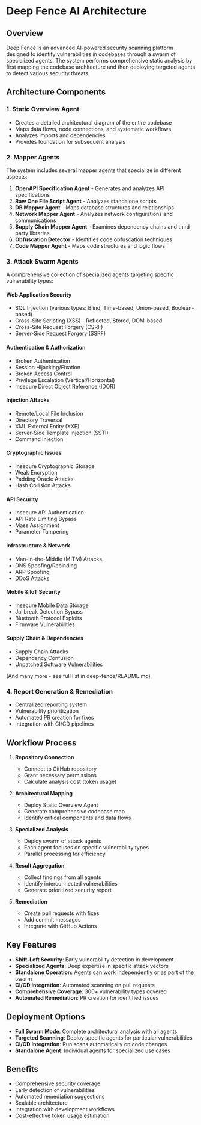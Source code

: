 # Deep Fence AI Architecture

## Overview

Deep Fence is an advanced AI-powered security scanning platform designed to identify vulnerabilities in codebases through a swarm of specialized agents. The system performs comprehensive static analysis by first mapping the codebase architecture and then deploying targeted agents to detect various security threats.

## Architecture Components

### 1. Static Overview Agent
- Creates a detailed architectural diagram of the entire codebase
- Maps data flows, node connections, and systematic workflows
- Analyzes imports and dependencies
- Provides foundation for subsequent analysis

### 2. Mapper Agents
The system includes several mapper agents that specialize in different aspects:

1. **OpenAPI Specification Agent** - Generates and analyzes API specifications
2. **Raw One File Script Agent** - Analyzes standalone scripts
3. **DB Mapper Agent** - Maps database structures and relationships
4. **Network Mapper Agent** - Analyzes network configurations and communications
5. **Supply Chain Mapper Agent** - Examines dependency chains and third-party libraries
6. **Obfuscation Detector** - Identifies code obfuscation techniques
7. **Code Mapper Agent** - Maps code structures and logic flows

### 3. Attack Swarm Agents
A comprehensive collection of specialized agents targeting specific vulnerability types:

#### Web Application Security
- SQL Injection (various types: Blind, Time-based, Union-based, Boolean-based)
- Cross-Site Scripting (XSS) - Reflected, Stored, DOM-based
- Cross-Site Request Forgery (CSRF)
- Server-Side Request Forgery (SSRF)

#### Authentication & Authorization
- Broken Authentication
- Session Hijacking/Fixation
- Broken Access Control
- Privilege Escalation (Vertical/Horizontal)
- Insecure Direct Object Reference (IDOR)

#### Injection Attacks
- Remote/Local File Inclusion
- Directory Traversal
- XML External Entity (XXE)
- Server-Side Template Injection (SSTI)
- Command Injection

#### Cryptographic Issues
- Insecure Cryptographic Storage
- Weak Encryption
- Padding Oracle Attacks
- Hash Collision Attacks

#### API Security
- Insecure API Authentication
- API Rate Limiting Bypass
- Mass Assignment
- Parameter Tampering

#### Infrastructure & Network
- Man-in-the-Middle (MITM) Attacks
- DNS Spoofing/Rebinding
- ARP Spoofing
- DDoS Attacks

#### Mobile & IoT Security
- Insecure Mobile Data Storage
- Jailbreak Detection Bypass
- Bluetooth Protocol Exploits
- Firmware Vulnerabilities

#### Supply Chain & Dependencies
- Supply Chain Attacks
- Dependency Confusion
- Unpatched Software Vulnerabilities

(And many more - see full list in deep-fence/README.md)

### 4. Report Generation & Remediation
- Centralized reporting system
- Vulnerability prioritization
- Automated PR creation for fixes
- Integration with CI/CD pipelines

## Workflow Process

1. **Repository Connection**
   - Connect to GitHub repository
   - Grant necessary permissions
   - Calculate analysis cost (token usage)

2. **Architectural Mapping**
   - Deploy Static Overview Agent
   - Generate comprehensive codebase map
   - Identify critical components and data flows

3. **Specialized Analysis**
   - Deploy swarm of attack agents
   - Each agent focuses on specific vulnerability types
   - Parallel processing for efficiency

4. **Result Aggregation**
   - Collect findings from all agents
   - Identify interconnected vulnerabilities
   - Generate prioritized security report

5. **Remediation**
   - Create pull requests with fixes
   - Add commit messages
   - Integrate with GitHub Actions

## Key Features

- **Shift-Left Security**: Early vulnerability detection in development
- **Specialized Agents**: Deep expertise in specific attack vectors
- **Standalone Operation**: Agents can work independently or as part of the swarm
- **CI/CD Integration**: Automated scanning on pull requests
- **Comprehensive Coverage**: 300+ vulnerability types covered
- **Automated Remediation**: PR creation for identified issues

## Deployment Options

- **Full Swarm Mode**: Complete architectural analysis with all agents
- **Targeted Scanning**: Deploy specific agents for particular vulnerabilities
- **CI/CD Integration**: Run scans automatically on code changes
- **Standalone Agent**: Individual agents for specialized use cases

## Benefits

- Comprehensive security coverage
- Early detection of vulnerabilities
- Automated remediation suggestions
- Scalable architecture
- Integration with development workflows
- Cost-effective token usage estimation
